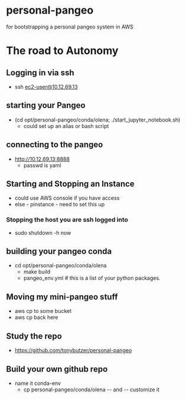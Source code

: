 # personal-pangeo
for bootstrapping a personal pangeo system in AWS

# The road to Autonomy


## Logging in via ssh
- ssh ec2-user@10.12.69.13

## starting your Pangeo

- (cd opt/personal-pangeo/conda/olena; ./start_jupyter_notebook.sh)
	- could set up an alias or bash script

## connecting to the pangeo

- http://10.12.69.13:8888
	- passwd is yaml


## Starting and Stopping an Instance

- could use AWS console if you have access 
- else - pinstance - need to set this up

### Stopping the host you are ssh logged into
- sudo shutdown -h now


## building your pangeo conda

- cd opt/personal-pangeo/conda/olena
	- make build
	- pangeo_env.yml # this is a list of your python packages.

## Moving my mini-pangeo stuff
- aws cp to some bucket
- aws cp back here


## Study the repo 
- https://github.com/tonybutzer/personal-pangeo

## Build your own github repo 
- name it conda-env
	- cp personal-pangeo/conda/olena -- and -- customize it
